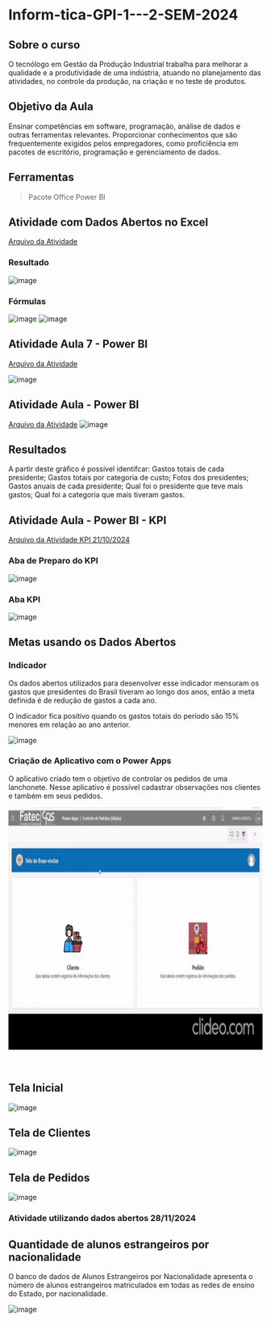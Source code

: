 # Inform-tica-GPI-1---2-SEM-2024

## Sobre o curso

O tecnólogo em Gestão da Produção Industrial trabalha para melhorar a qualidade e a produtividade de uma indústria, atuando no planejamento das atividades, no controle da produção, na criação e no teste de produtos.

## Objetivo da Aula

Ensinar competências em software, programação, análise de dados e outras ferramentas relevantes.
Proporcionar conhecimentos que são frequentemente exigidos pelos empregadores, como proficiência em pacotes de escritório, programação e gerenciamento de dados.

 ## Ferramentas 
 > Pacote Office
 > Power BI


## Atividade com Dados Abertos no Excel 

[Arquivo da Atividade](https://github.com/CamilaMoraes913/Inform-tica-GPI-1---2-SEM-2024/blob/27044d6b2caf9f7505a306696b806e0a0ec64ad7/Usando%20f%C3%B3rmulas%20e%20dados%20abertos_Camila%20GPI%201.xlsx)

### Resultado
![image](https://github.com/user-attachments/assets/7bdbb2ae-c7e5-4196-ada1-9e497391bd56)

### Fórmulas 
![image](https://github.com/user-attachments/assets/1268d524-2d25-4743-83c7-9d250583a3e4)
![image](https://github.com/user-attachments/assets/8b538b88-4bc2-456d-88bd-0e92a7e7b834)



## Atividade Aula 7 - Power BI

[Arquivo da Atividade](https://github.com/CamilaMoraes913/Inform-tica-GPI-1---2-SEM-2024/blob/b505a0140fd4898564e6807b0222446964b05ebe/Tarefa%201_Power%20BI_Camila.pbix)

![image](https://github.com/user-attachments/assets/ac170834-08d8-43c6-a145-82dde25cb7d7)

## Atividade Aula - Power BI 
[Arquivo da Atividade](https://github.com/CamilaMoraes913/Inform-tica-GPI-1---2-SEM-2024/blob/3eb6cd2838cd4092ec206f8d872e4d05fb6ade6e/Tarefa%202%20Power%20BI%20dados%20abertos%20e%20Github.pbix)
![image](https://github.com/user-attachments/assets/76c3af94-652c-41ed-bed3-ec11bfb2333a)

## Resultados 
A partir deste gráfico é possível identifcar: Gastos totais de cada presidente; Gastos totais por categoria de custo; Fotos dos presidentes; Gastos anuais de cada presidente; Qual foi o presidente que teve mais gastos; Qual foi a categoria que mais tiveram gastos.

## Atividade Aula - Power BI - KPI
[Arquivo da Atividade KPI 21/10/2024](https://github.com/CamilaMoraes913/Inform-tica-GPI-1---2-SEM-2024/blob/3dd81509ec89c62cfd2feef0ac5ba74b5fec14c4/CamilafiliaisDAX.pbix)

### Aba de Preparo do KPI
![image](https://github.com/user-attachments/assets/9130372a-bdfc-49db-8c64-4958eef440e8)

### Aba KPI
![image](https://github.com/user-attachments/assets/db9a2ab0-3317-4efe-83cb-262e3e8dd171)

## Metas usando os Dados Abertos 

### Indicador 

Os dados abertos utilizados para desenvolver esse indicador mensuram os gastos que presidentes do Brasil tiveram ao longo dos anos, então a meta definida é de redução de gastos a cada ano. 

O indicador fica positivo quando os gastos totais do período são 15% menores em relação ao ano anterior. 

![image](https://github.com/user-attachments/assets/90ca0ef7-9448-4e9b-89a2-bf61ca7a342f)

### Criação de Aplicativo com o Power Apps 

O aplicativo criado tem o objetivo de controlar os pedidos de uma lanchonete. Nesse aplicativo é possível cadastrar observações nos clientes e também em seus pedidos.

<p align="center">
    <img style="height:30rem;" src="clideo_editor_77acc4eaaee24b55b3a7249ec3f42fd2-ezgif.com-video-to-gif-converter.gif"/>
</p>
</br>

## Tela Inicial 

![image](https://github.com/user-attachments/assets/842f0348-3238-4a99-a075-00883050152d)




## Tela de Clientes 

![image](https://github.com/user-attachments/assets/5b3f51a0-e0f4-48db-82d9-b21dec4cee37)

## Tela de Pedidos 

![image](https://github.com/user-attachments/assets/0a9e1f26-c0b2-4dae-ba51-bf242047b4e8) 

### Atividade utilizando dados abertos 28/11/2024

## Quantidade de alunos estrangeiros por nacionalidade 

O banco de dados de Alunos Estrangeiros por Nacionalidade apresenta o número de alunos estrangeiros matriculados em todas as redes de ensino do Estado, por nacionalidade.

![image](https://github.com/user-attachments/assets/5d14e317-75fe-4034-8c9a-372302682461)


